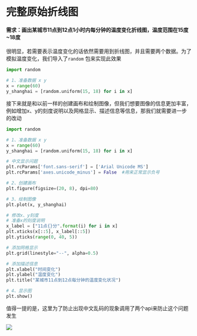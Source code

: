 # 完整原始折线图

#### 需求：画出某城市11点到12点1小时内每分钟的温度变化折线图，温度范围在15度\~18度

很明显，若需要表示温度变化的话依然需要用到折线图，并且需要两个数据。为了模拟温度变化，我们导入了`random` 包来实现此效果

```python
import random

# 1、准备数据 x y
x = range(60)
y_shanghai = [random.uniform(15, 18) for i in x]
```

接下来就是和以前一样的创建画布和绘制图像，但我们想要图像的信息更加丰富，例如增加x、y的刻度说明以及网格显示、描述信息等信息，那我们就需要进一步的改动

```python
import random

# 1、准备数据 x y
x = range(60)
y_shanghai = [random.uniform(15, 18) for i in x]

# 中文显示问题
plt.rcParams['font.sans-serif'] = ['Arial Unicode MS']
plt.rcParams['axes.unicode_minus'] = False  #用来正常显示负号

# 2、创建画布
plt.figure(figsize=(20, 8), dpi=80)

# 3、绘制图像
plt.plot(x, y_shanghai)

# 修改x、y刻度
# 准备x的刻度说明
x_label = ["11点{}分".format(i) for i in x]
plt.xticks(x[::5], x_label[::5])
plt.yticks(range(0, 40, 5))

# 添加网格显示
plt.grid(linestyle="--", alpha=0.5)

# 添加描述信息
plt.xlabel("时间变化")
plt.ylabel("温度变化")
plt.title("某城市11点到12点每分钟的温度变化状况")

# 4、显示图
plt.show()
```

值得一提的是，这里为了防止出现中文乱码的现象调用了两个api来防止这个问题发生



![](https://picture.lanlance.cn/i/2022/09/19/63287f1423c75.png)
